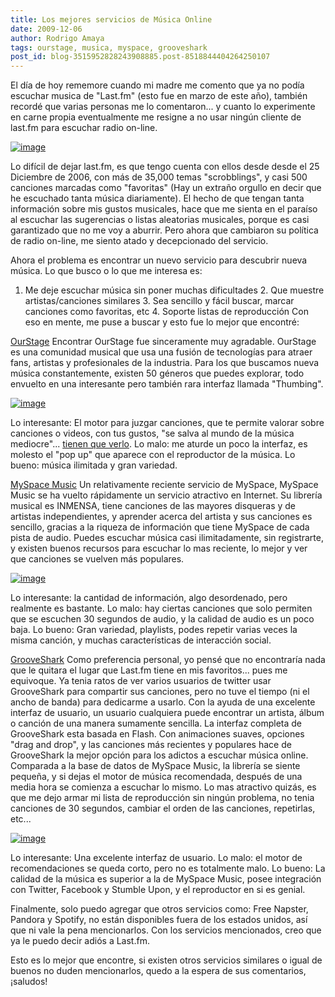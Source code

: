 ```yaml
---
title: Los mejores servicios de Música Online
date: 2009-12-06
author: Rodrigo Amaya
tags: ourstage, musica, myspace, grooveshark
post_id: blog-3515952828243908885.post-8518844404264250107
---
```


El día de hoy rememore cuando mi madre me comento que ya no podía escuchar musica de "Last.fm" (esto fue en marzo de este año), también recordé que varias personas me lo comentaron... y cuanto lo experimente en carne propia eventualmente me resigne a no usar ningún cliente de last.fm para escuchar radio on-line.

[![image](https://2.bp.blogspot.com/_ayvorITawE4/SxvV6d17z3I/AAAAAAAACQI/V180ChaGRtM/s200/tangent_quattro.jpg)](https://2.bp.blogspot.com/_ayvorITawE4/SxvV6d17z3I/AAAAAAAACQI/V180ChaGRtM/s1600-h/tangent_quattro.jpg)

Lo difícil de dejar last.fm, es que tengo cuenta con ellos desde desde el 25 Diciembre de 2006, con más de 35,000 temas "scrobblings", y casi 500 canciones marcadas como "favoritas" (Hay un extraño orgullo en decir que he escuchado tanta música diariamente). El hecho de que tengan tanta información sobre mis gustos musicales, hace que me sienta en el paraíso al escuchar las sugerencias o listas aleatorias musicales, porque es casi garantizado que no me voy a aburrir. Pero ahora que cambiaron su política de radio on-line, me siento atado y decepcionado del servicio.

Ahora el problema es encontrar un nuevo servicio para descubrir nueva música. Lo que busco o lo que me interesa es:

1. Me deje escuchar música sin poner muchas dificultades 2. Que muestre artistas/canciones similares 3. Sea sencillo y fácil buscar, marcar canciones como favoritas, etc 4. Soporte listas de reproducción Con eso en mente, me puse a buscar y esto fue lo mejor que encontré:

[OurStage](http://www.ourstage.com/)
Encontrar OurStage fue sinceramente muy agradable. OurStage es una comunidad musical que usa una fusión de tecnologías para atraer fans, artistas y profesionales de la industria. Para los que buscamos nueva música constantemente, existen 50 géneros que puedes explorar, todo envuelto en una interesante pero también rara interfaz llamada "Thumbing".

[![image](https://3.bp.blogspot.com/_ayvorITawE4/SxvNGRBktfI/AAAAAAAACPw/-Cy_nFk7yJw/s200/ourstage.jpg)](https://3.bp.blogspot.com/_ayvorITawE4/SxvNGRBktfI/AAAAAAAACPw/-Cy_nFk7yJw/s1600-h/ourstage.jpg)

Lo interesante: El motor para juzgar canciones, que te permite valorar sobre canciones o videos, con tus gustos, "se salva al mundo de la música mediocre"... [tienen que verlo](http://www.ourstage.com/judge?channel=50-latin). Lo malo: me aturde un poco la interfaz, es molesto el "pop up" que aparece con el reproductor de la música. Lo bueno: música ilimitada y gran variedad.

[MySpace Music](http://music.myspace.com/)
Un relativamente reciente servicio de MySpace, MySpace Music se ha vuelto rápidamente un servicio atractivo en Internet. Su librería musical es INMENSA, tiene canciones de las mayores disqueras y de artistas independientes, y aprender acerca del artista y sus canciones es sencillo, gracias a la riqueza de información que tiene MySpace de cada pista de audio. Puedes escuchar música casi ilimitadamente, sin registrarte, y existen buenos recursos para escuchar lo mas reciente, lo mejor y ver que canciones se vuelven más populares.

[![image](https://1.bp.blogspot.com/_ayvorITawE4/SxvNNuQNMvI/AAAAAAAACP4/90XCT92NKLY/s320/myspace.jpg)](https://1.bp.blogspot.com/_ayvorITawE4/SxvNNuQNMvI/AAAAAAAACP4/90XCT92NKLY/s1600-h/myspace.jpg)

Lo interesante: la cantidad de información, algo desordenado, pero realmente es bastante. Lo malo: hay ciertas canciones que solo permiten que se escuchen 30 segundos de audio, y la calidad de audio es un poco baja. Lo bueno: Gran variedad, playlists, podes repetir varias veces la misma canción, y muchas características de interacción social.

[GrooveShark](http://listen.grooveshark.com/)
Como preferencia personal, yo pensé que no encontraría nada que le quitara el lugar que Last.fm tiene en mis favoritos... pues me equivoque. Ya tenia ratos de ver varios usuarios de twitter usar GrooveShark para compartir sus canciones, pero no tuve el tiempo (ni el ancho de banda) para dedicarme a usarlo. Con la ayuda de una excelente interfaz de usuario, un usuario cualquiera puede encontrar un artista, álbum o canción de una manera sumamente sencilla. La interfaz completa de GrooveShark esta basada en Flash. Con animaciones suaves, opciones "drag and drop", y las canciones más recientes y populares hace de GrooveShark la mejor opción para los adictos a escuchar música online. Comparada a la base de datos de MySpace Music, la librería se siente pequeña, y si dejas el motor de música recomendada, después de una media hora se comienza a escuchar lo mismo. Lo mas atractivo quizás, es que me dejo armar mi lista de reproducción sin ningún problema, no tenia canciones de 30 segundos, cambiar el orden de las canciones, repetirlas, etc...

[![image](https://3.bp.blogspot.com/_ayvorITawE4/SxvNPLsNVnI/AAAAAAAACQA/JODrvzAEOZA/s200/grooveshark.jpg)](https://3.bp.blogspot.com/_ayvorITawE4/SxvNPLsNVnI/AAAAAAAACQA/JODrvzAEOZA/s1600-h/grooveshark.jpg)

Lo interesante: Una excelente interfaz de usuario. Lo malo: el motor de recomendaciones se queda corto, pero no es totalmente malo. Lo bueno: La calidad de la música es superior a la de MySpace Music, posee integración con Twitter, Facebook y Stumble Upon, y el reproductor en si es genial.

Finalmente, solo puedo agregar que otros servicios como: Free Napster, Pandora y Spotify, no están disponibles fuera de los estados unidos, así que ni vale la pena mencionarlos. Con los servicios mencionados, creo que ya le puedo decir adiós a Last.fm.

Esto es lo mejor que encontre, si existen otros servicios similares o igual de buenos no duden mencionarlos, quedo a la espera de sus comentarios, ¡saludos!
